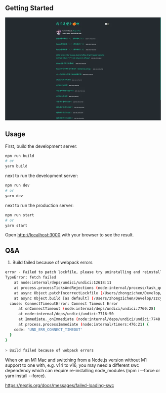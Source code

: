 ## Getting Started

![demo.png](./assets/demo.png)

## Usage

First, build the development server:

```bash
npm run build
# or
yarn build
```
next to run the development server:

```bash
npm run dev
# or
yarn dev
```

next to run the production server:

```bash
npm run start
# or
yarn start
```

Open [http://localhost:3000](http://localhost:3000) with your browser to see the result.

## Q&A

1. Build failed because of webpack errors

```bash
error - Failed to patch lockfile, please try uninstalling and reinstalling next in this workspace
TypeError: fetch failed
    at node:internal/deps/undici/undici:12618:11
    at process.processTicksAndRejections (node:internal/process/task_queues:95:5)
    at async Object.patchIncorrectLockfile (/Users/zhongzichen/Develop/zzcyes-github/nextjs-blog/node_modules/next/dist/lib/patch-incorrect-lockfile.js:72:33)
    at async Object.build [as default] (/Users/zhongzichen/Develop/zzcyes-github/nextjs-blog/node_modules/next/dist/build/index.js:1350:9) {
  cause: ConnectTimeoutError: Connect Timeout Error
      at onConnectTimeout (node:internal/deps/undici/undici:7760:28)
      at node:internal/deps/undici/undici:7716:50
      at Immediate._onImmediate (node:internal/deps/undici/undici:7748:13)
      at process.processImmediate (node:internal/timers:476:21) {
    code: 'UND_ERR_CONNECT_TIMEOUT'
  }
}

> Build failed because of webpack errors
```

When on an M1 Mac and switching from a Node.js version without M1 support to one with, e.g. v14 to v16, you may need a different swc dependency which can require re-installing node_modules (npm i --force or yarn install --force).

https://nextjs.org/docs/messages/failed-loading-swc